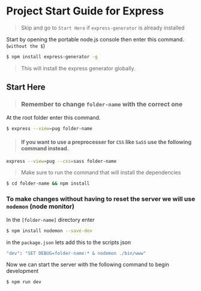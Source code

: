 # Project Start Guide for Express

> Skip and go to `Start Here` if `express-generator` is already installed

Start by opening the portable node.js console then enter this command. (`without the $`)

```sh
$ npm install express-generator -g
```

> This will install the express generator globally.

## Start Here

> ### Remember to change `folder-name` with the correct one

At the root folder enter this command.

```sh
$ express --view=pug folder-name
```

> #### If you want to use a preprocesser for `CSS` like `SaSS` use the following command instead.

```sh
express --view=pug --css=sass folder-name
```

> Make sure to run the command that will install the dependencies

```sh
$ cd folder-name && npm install
```

### To make changes without having to reset the server we will use `nodemon` (node monitor)

In the `[folder-name]` directory enter
```sh
$ npm install nodemon --save-dev
```

in the `package.json` lets add this to the scripts json

```sh
"dev": "SET DEBUG=folder-name:* & nodemon ./bin/www"
```
Now we can start the server with the following command to begin development

```sh
$ npm run dev
```
